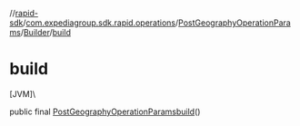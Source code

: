 //[rapid-sdk](../../../../index.md)/[com.expediagroup.sdk.rapid.operations](../../index.md)/[PostGeographyOperationParams](../index.md)/[Builder](index.md)/[build](build.md)

# build

[JVM]\

public final [PostGeographyOperationParams](../index.md)[build](build.md)()
